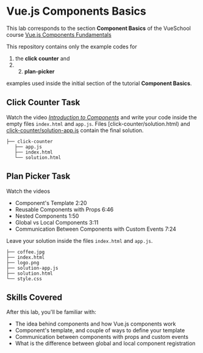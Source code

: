 # Vue.js Components Basics

This lab corresponds to the section **Component Basics** of the VueSchool course 
[Vue.js Components Fundamentals](https://vueschool.io/courses/vuejs-components-fundamentals)

This repository contains only the example codes for 

1. the **click counter** and 
2. 2. **plan-picker** 
   
examples used inside the initial section of the tutorial **Component Basics**.

## Click Counter Task 


Watch the video *[Introduction to Components](https://vueschool.io/lessons/introduction-to-components)* and write your code inside the empty files `index.html` and `app.js`.
Files [click-counter/solution.html) and [click-counter/solution-app.js](click-counter/solution-app.js) contain the final solution. 

```
├── click-counter
   ├── app.js
   ├── index.html
   └── solution.html
```

## Plan Picker Task

Watch the videos 

* Component's Template 2:20
* Reusable Components with Props 6:46
* Nested Components 1:50
* Global vs Local Components 3:11
* Communication Between Components with Custom Events 7:24

Leave your solution inside the files `index.html` and `app.js`.

```
├── coffee.jpg
├── index.html
├── logo.png
├── solution-app.js
├── solution.html
└── style.css
```

## Skills Covered

After this lab, you'll be familiar with:

- The idea behind components and how Vue.js components work
- Component's template, and couple of ways to define your template
- Communication between components with props and custom events
- What is the difference between global and local component registration
